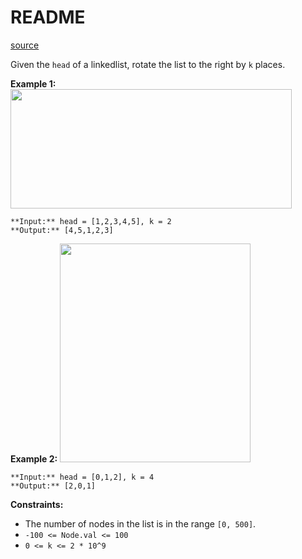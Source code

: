 # README #
[source](https://leetcode.com/problems/rotate-list/)

Given the `head` of a linkedlist, rotate the list to the right by `k` places.


**Example 1:**
<img alt="" src="https://assets.leetcode.com/uploads/2020/11/13/rotate1.jpg" style="width: 450px; height: 191px;" />
```
**Input:** head = [1,2,3,4,5], k = 2
**Output:** [4,5,1,2,3]
```

**Example 2:**
<img alt="" src="https://assets.leetcode.com/uploads/2020/11/13/roate2.jpg" style="width: 305px; height: 350px;" />
```
**Input:** head = [0,1,2], k = 4
**Output:** [2,0,1]
```


**Constraints:**


+ The number of nodes in the list is in the range `[0, 500]`.
+ `-100 <= Node.val <= 100`
+ `0 <= k <= 2 * 10^9`


